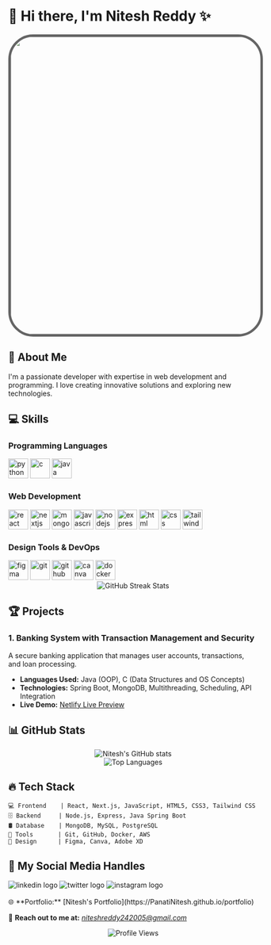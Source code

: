 # 👋 Hi there, I'm Nitesh Reddy ✨

<div align="center">
  <img 
    src="https://media.giphy.com/media/qgQUggAC3Pfv687qPC/giphy.gif" 
    width="600"
    style="border-radius: 50px; border: 5px solid rgba(0, 0, 0, 0.6);" 
  />
</div>

## 🚀 About Me
I'm a passionate developer with expertise in web development and programming. I love creating innovative solutions and exploring new technologies.

## 💻 Skills

### Programming Languages
<div align="left">
  <img src="https://skillicons.dev/icons?i=python" alt="python" width="40" height="40"/>
  <img src="https://skillicons.dev/icons?i=c" alt="c" width="40" height="40"/>
  <img src="https://skillicons.dev/icons?i=java" alt="java" width="40" height="40"/>
</div>

### Web Development
<div align="left">
  <img src="https://skillicons.dev/icons?i=react" alt="react" width="40" height="40"/>
  <img src="https://skillicons.dev/icons?i=nextjs" alt="nextjs" width="40" height="40"/>
  <img src="https://skillicons.dev/icons?i=mongodb" alt="mongodb" width="40" height="40"/>
  <img src="https://skillicons.dev/icons?i=javascript" alt="javascript" width="40" height="40"/>
  <img src="https://skillicons.dev/icons?i=nodejs" alt="nodejs" width="40" height="40"/>
  <img src="https://skillicons.dev/icons?i=express" alt="express" width="40" height="40"/>
  <img src="https://skillicons.dev/icons?i=html" alt="html" width="40" height="40"/>
  <img src="https://skillicons.dev/icons?i=css" alt="css" width="40" height="40"/>
  <img src="https://skillicons.dev/icons?i=tailwind" alt="tailwind" width="40" height="40"/>
</div>

### Design Tools & DevOps
<div align="left">
  <img src="https://skillicons.dev/icons?i=figma" alt="figma" width="40" height="40"/>
  <img src="https://skillicons.dev/icons?i=git" alt="git" width="40" height="40"/>
  <img src="https://skillicons.dev/icons?i=github" alt="github" width="40" height="40"/>
  <img src="https://cdn.jsdelivr.net/gh/devicons/devicon/icons/canva/canva-original.svg" alt="canva" width="40" height="40"/>
  <img src="https://skillicons.dev/icons?i=docker" alt="docker" width="40" height="40"/>
</div>

<div align="center">
  <img src="https://github-readme-streak-stats.herokuapp.com/?user=PanatiNitesh&theme=tokyonight" alt="GitHub Streak Stats"/>
</div>

## 🏆 Projects

### **1. Banking System with Transaction Management and Security**
A secure banking application that manages user accounts, transactions, and loan processing.
- **Languages Used:** Java (OOP), C (Data Structures and OS Concepts)
- **Technologies:** Spring Boot, MongoDB, Multithreading, Scheduling, API Integration
- **Live Demo:** [Netlify Live Preview](https://pluto-banking.netlify.app/)

## 📊 GitHub Stats

<div align="center">
  <img src="https://github-readme-stats.vercel.app/api?username=PanatiNitesh&show_icons=true&theme=radical" alt="Nitesh's GitHub stats"/>
</div>

<div align="center">
  <img src="https://github-readme-stats.vercel.app/api/top-langs/?username=PanatiNitesh&layout=compact&theme=radical" alt="Top Languages"/>
</div>

## 🔥 Tech Stack

```text
💻 Frontend    | React, Next.js, JavaScript, HTML5, CSS3, Tailwind CSS
🗄️ Backend     | Node.js, Express, Java Spring Boot
🛢️ Database    | MongoDB, MySQL, PostgreSQL
🔧 Tools       | Git, GitHub, Docker, AWS
🎨 Design      | Figma, Canva, Adobe XD
```

## 🌟 My Social Media Handles
<div align="left">
  <a href="https://www.linkedin.com/in/nitesh-reddy-dev/" target="_blank" style="text-decoration: none;">
    <img src="https://skillicons.dev/icons?i=linkedin" alt="linkedin logo" />
  </a>
  <a href="https://x.com/Nitesh_Reddy_" target="_blank" style="text-decoration: none;">
    <img src="https://skillicons.dev/icons?i=twitter" alt="twitter logo" />
  </a>
  <a href="https://www.instagram.com/nitesh_reddy_/" target="_blank" style="text-decoration: none;">
    <img src="https://skillicons.dev/icons?i=instagram" alt="instagram logo" />
  </a>
</div>
<br/>
🌐 **Portfolio:** [Nitesh's Portfolio](https://PanatiNitesh.github.io/portfolio)

📩 **Reach out to me at:** *niteshreddy242005@gmail.com*

<div align="center">
  <img src="https://komarev.com/ghpvc/?username=PanatiNiteshReddy&style=flat-square&color=blue" alt="Profile Views"/>
</div>
